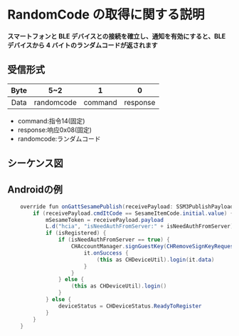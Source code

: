 # RandomCode の取得に関する説明

####  スマートフォンと BLE デバイスとの接続を確立し、通知を有効にすると、BLE デバイスから 4 バイトのランダムコードが返されます


## 受信形式

| Byte |    5~2     | 1 | 0 |
|:----:|:----------:|:----:|:----:|
| Data | randomcode | command | response  |
- command:指令14(固定)
- response:响应0x08(固定)
- randomcode:ランダムコード

## シーケンス図

<!-- ![v](randomcode.svg) -->





## Androidの例

``` java
    override fun onGattSesamePublish(receivePayload: SSM3PublishPayload) {
        if (receivePayload.cmdItCode == SesameItemCode.initial.value) {
            mSesameToken = receivePayload.payload
            L.d("hcia", "isNeedAuthFromServer:" + isNeedAuthFromServer)
            if (isRegistered) {
                if (isNeedAuthFromServer == true) {
                    CHAccountManager.signGuestKey(CHRemoveSignKeyRequest(deviceId.toString().uppercase(), mSesameToken.toHexString(), sesame2KeyData!!.secretKey)) {
                        it.onSuccess {
                            (this as CHDeviceUtil).login(it.data)
                        }
                    }
                } else {
                    (this as CHDeviceUtil).login()
                }
            } else {
                deviceStatus = CHDeviceStatus.ReadyToRegister
            }
        }
    }

```
